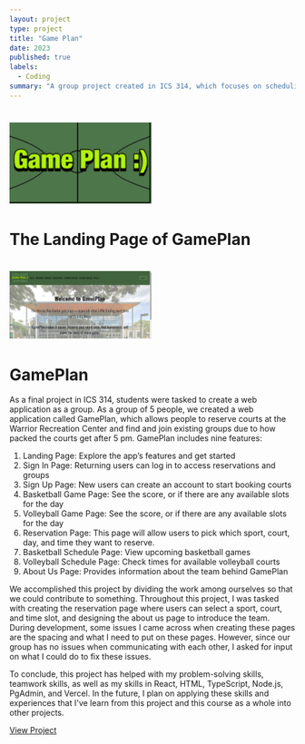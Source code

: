 ```yaml
---
layout: project
type: project
title: "Game Plan"
date: 2023
published: true
labels:
  - Coding
summary: "A group project created in ICS 314, which focuses on scheduling courts at the Warrior Recreation Center."
---
```


# <img width="250px"  src="/img/gameplan.PNG" >
# The Landing Page of GamePlan
# <img width="250px"  src="/img/landingpage.JPG" >

# GamePlan
As a final project in ICS 314, students were tasked to create a web application as a group. As a group of 5 people, we created a web application called GamePlan, which allows people to reserve courts at the Warrior Recreation Center and find and join existing groups due to how packed the courts get after 5 pm. GamePlan includes nine features: 
1. Landing Page: Explore the app’s features and get started
2. Sign In Page: Returning users can log in to access reservations and groups
3. Sign Up Page: New users can create an account to start booking courts
4. Basketball Game Page: See the score, or if there are any available slots for the day
5. Volleyball Game Page: See the score, or if there are any available slots for the day
6. Reservation Page: This page will allow users to pick which sport, court, day, and time they want to reserve.
7. Basketball Schedule Page: View upcoming basketball games
8. Volleyball Schedule Page: Check times for available volleyball courts
9. About Us Page: Provides information about the team behind GamePlan

We accomplished this project by dividing the work among ourselves so that we could contribute to something. Throughout this project, I was tasked with creating the reservation page where users can select a sport, court, and time slot, and designing the about us page to introduce the team. During development, some issues I came across when creating these pages are the spacing and what I need to put on these pages. However, since our group has no issues when communicating with each other, I asked for input on what I could do to fix these issues.

To conclude, this project has helped with my problem-solving skills, teamwork skills, as well as my skills in React, HTML, TypeScript, Node.js, PgAdmin, and Vercel. In the future, I plan on applying these skills and experiences that I've learn from this project and this course as a whole into other projects. 

<a href="https://thec-es.github.io/" target="_blank" rel="noopener noreferrer">View Project</a>
